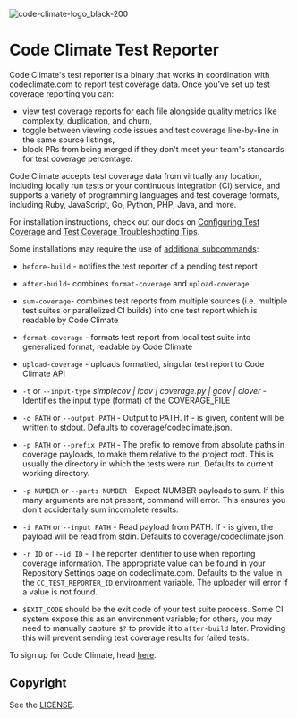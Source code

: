 ![code-climate-logo_black-200](https://user-images.githubusercontent.com/18341459/47682820-32937480-db93-11e8-9d81-e5052a22453b.png)

# Code Climate Test Reporter

Code Climate's test reporter is a binary that works in coordination with codeclimate.com to report test coverage data. Once you've set up test coverage reporting you can:
* view test coverage reports for each file alongside quality metrics like complexity, duplication, and churn,
* toggle between viewing code issues and test coverage line-by-line in the same source listings,
* block PRs from being merged if they don't meet your team's standards for test coverage percentage.

Code Climate accepts test coverage data from virtually any location, including locally run tests or your continuous integration (CI) service, and supports a variety of programming languages and test coverage formats, including Ruby, JavaScript, Go, Python, PHP, Java, and more.

For installation instructions, check out our docs on [Configuring Test Coverage](https://docs.codeclimate.com/docs/configuring-test-coverage) and [Test Coverage Troubleshooting Tips](https://docs.codeclimate.com/docs/test-coverage-troubleshooting-tips).

Some installations may require the use of [additional subcommands](https://docs.codeclimate.com/docs/configuring-test-coverage#section-list-of-subcommands):

- `before-build` - notifies the test reporter of a pending test report

- `after-build`- combines `format-coverage` and `upload-coverage`

- `sum-coverage`- combines test reports from multiple sources (i.e. multiple test suites or parallelized CI builds) into one test report which is readable by Code Climate

- `format-coverage` - formats test report from local test suite into generalized format, readable by Code Climate

- `upload-coverage` - uploads formatted, singular test report to Code Climate API

- `-t` or  `--input-type` *simplecov | lcov | coverage.py | gcov | clover* - Identifies the input type (format) of the COVERAGE_FILE

- `-o PATH` or  `--output PATH` - Output to PATH. If - is given, content will be written to stdout. Defaults to coverage/codeclimate.json.

- `-p PATH` or `--prefix PATH` - The prefix to remove from absolute paths in coverage payloads, to make them relative to the project root. This is usually the directory in which the tests were run. Defaults to current working directory.

- `-p NUMBER` or `--parts NUMBER` - Expect NUMBER payloads to sum. If this many arguments are not present, command will error. This ensures you don't accidentally sum incomplete results.

- `-i PATH` or `--input PATH` - Read payload from PATH. If - is given, the payload will be read from stdin. Defaults to coverage/codeclimate.json.

- `-r ID` or  `--id ID` - The reporter identifier to use when reporting coverage information. The appropriate value can be found in your Repository Settings page on codeclimate.com. Defaults to the value in the `CC_TEST_REPORTER_ID` environment variable. The uploader will error if a value is not found.

- `$EXIT_CODE` should be the exit code of your test suite process. Some CI system expose this as an environment variable; for others, you may need to manually capture `$?` to provide it to `after-build` later. Providing this will prevent sending test coverage results for failed tests.

To sign up for Code Climate, head [here](https://codeclimate.com/quality/pricing/).


## Copyright

See the [LICENSE](https://github.com/codeclimate/test-reporter/blob/master/LICENSE).
